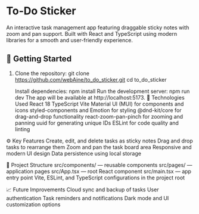 # To-Do Sticker

An interactive task management app featuring draggable sticky notes with zoom and pan support. Built with React and TypeScript using modern libraries for a smooth and user-friendly experience.

## 🚀 Getting Started

1. Clone the repository:
git clone https://github.com/webAine/to_do_sticker.git
cd to_do_sticker

    Install dependencies:
npm install
    Run the development server:
npm run dev
The app will be available at http://localhost:5173.
🧰 Technologies Used
    React 18
    TypeScript
    Vite
    Material UI (MUI) for components and icons
    styled-components and Emotion for styling
    @dnd-kit/core for drag-and-drop functionality
    react-zoom-pan-pinch for zooming and panning
    uuid for generating unique IDs
    ESLint for code quality and linting

⚙️ Key Features
    Create, edit, and delete tasks as sticky notes
    Drag and drop tasks to rearrange them
    Zoom and pan the task board area
    Responsive and modern UI design
    Data persistence using local storage

📂 Project Structure
    src/components/ — reusable components
    src/pages/ — application pages
    src/App.tsx — root React component
    src/main.tsx — app entry point
    Vite, ESLint, and TypeScript configurations in the project root

📈 Future Improvements
    Cloud sync and backup of tasks
    User authentication
    Task reminders and notifications
    Dark mode and UI customization options

